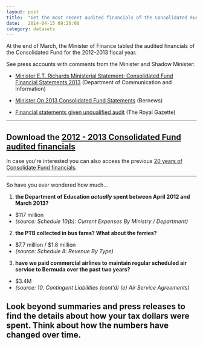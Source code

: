 ```yaml
---
layout: post
title:  "Get the most recent audited financials of the Consolidated Fund"
date:   2014-04-15 09:20:00
category: datasets
---
```


At the end of March, the Minister of Finance tabled the audited financials of the Consolidated Fund for the 2012-2013 fiscal year.

See press accounts with comments from the Minister and Shadow Minister:

* [Minister E.T. Richards Ministerial Statement: Consolidated Fund Financial Statements 2013](http://www.govsubportal.com/news/item/1682-minister-et-richards-ministerial-statement-consolidated-fund-financial-statements-2013) (Department of Communication and Information)

* [Minister On 2013 Consolidated Fund Statements](http://bernews.com/2014/03/minister-on-2013-consolidated-fund-statements/) (Bernews)

* [Financial statements given unqualified audit](http://www.royalgazette.com/article/20140321/NEWS/140329920) (The Royal Gazette)

---

## Download the [2012 - 2013 Consolidated Fund audited financials](http://bermuda.io/dataset/consolidated-fund-audited-financials/resource/a276a41e-3aa6-4f7a-9609-7e43c7a54037)

In case you're interested you can also access the previous [20 years of Consolidate Fund financials](http://bermuda.io/dataset/consolidated-fund-audited-financials).

---

So have you ever wondered how much...

 1. **the Department of Education _actually_ spent between April 2012 and March 2013?**
  * $117 million
  * _(source: Schedule 10(b): Current Expenses By Ministry / Department)_

 2. **the PTB collected in bus fares? What about the ferries?**
  * $7.7 million / $1.8 million
  * _(source: Schedule 8: Revenue By Type)_

 3. **have we paid commercial airlines to maintain regular scheduled air service to Bermuda over the past two years?**
  * $3.4M
  * _(source: 10. Contingent Liabilities (cont’d) (e) Air Service Agreements)_

## Look beyond summaries and press releases to find the details about how your tax dollars were spent. Think about how the numbers have changed over time.
